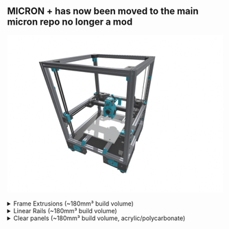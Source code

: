## MICRON + has now been moved to the main micron repo no longer a mod ##

![Rendering of a Micron+ build](Micron+.png)

<details>
    <summary>
    Frame Extrusions (~180mm³ build volume)
    </summary>

Misumi Part #  |Qty | Notes
 ----|----|----|
HFS3-1515-350 |4 | Blind holes need to be drilled
HFS3-1515-280 |10| Ends need to be tapped (M3)
HFS3-1515-265 |2 |
HFS3-1515-250 |1 |
HFS3-1515-180 |1 |
</details>

<details>
    <summary>
    Linear Rails (~180mm³ build volume)
    </summary>

Part  | Qty | Length
-----|-----|-----|
MGN7H | 6 | 220mm
MGN9C | 1 | 220mm
</details>

<details>
    <summary>
    Clear panels (~180mm³ build volume, acrylic/polycarbonate)
    </summary>

Placement | Qty | Size
----------|-----|------|
front/side | 3 | 292×332mm
top | 1 | 292×292mm
</details>
